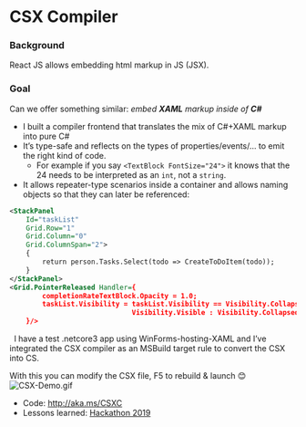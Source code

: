 # CSX Compiler

### Background
React JS allows embedding html markup in JS (JSX). 

### Goal
Can we offer something similar: _embed **XAML** markup inside of **C#**_


* I built a compiler frontend that translates the mix of C#+XAML markup into pure C#
* It’s type-safe and reflects on the types of properties/events/… to emit the right kind of code.
  * For example if you say `<TextBlock FontSize="24">` it knows that the 24 needs to be interpreted as an `int`, not a `string`.
* It allows repeater-type scenarios inside a container and allows naming objects so that they can later be referenced:
```xml
<StackPanel
    Id="taskList"
    Grid.Row="1"
    Grid.Column="0"
    Grid.ColumnSpan="2">
    {
        return person.Tasks.Select(todo => CreateToDoItem(todo));
    }
</StackPanel>
<Grid.PointerReleased Handler={
        completionRateTextBlock.Opacity = 1.0;
        taskList.Visibility = taskList.Visibility == Visibility.Collapsed ? 
                              Visibility.Visible : Visibility.Collapsed;
    }/>
```
 
I have a test .netcore3 app using WinForms-hosting-XAML and I’ve integrated the CSX compiler as an MSBuild target rule to convert the CSX into CS.

With this you can modify the CSX file, F5 to rebuild & launch 😊
<img alt="CSX-Demo.gif" src="/asklar/CSX/blob/master/CSX-Demo.gif?raw=true">

* Code: http://aka.ms/CSXC
* Lessons learned: [Hackathon 2019](https://microsoft.sharepoint.com/teams/osg_core_dep/xaml/_layouts/OneNote.aspx?id=%2Fteams%2Fosg_core_dep%2Fxaml%2FShared%20Documents%2FUXP%20Scratch&wd=target%28asklar.one%7C0B30C42E-C4A9-4519-B2B1-EF7BC86A83D8%2FHackathon%202019%7C69B796EE-EAB5-4F77-938F-E21368E8325F%2F%29)
 

